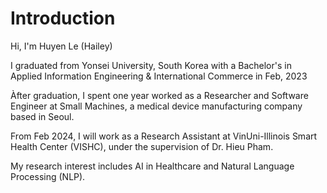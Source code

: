# Introduction 

Hi, I'm Huyen Le (Hailey)

I graduated from Yonsei University, South Korea with a Bachelor's in Applied Information Engineering & International Commerce in Feb, 2023

Àfter graduation, I spent one year worked as a Researcher and Software Engineer at Small Machines, a medical device manufacturing company based in Seoul.

From Feb 2024, I will work as a Research Assistant at VinUni-Illinois Smart Health Center (VISHC), under the supervision of Dr. Hieu Pham. 

My research interest includes AI in Healthcare and Natural Language Processing (NLP).




